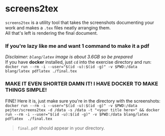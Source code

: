 screens2tex
===========

`screens2tex` is a utility tool that takes the screenshots documenting your work and 
makes a `.tex` files neatly arranging them.  
All that's left is rendering the final document.

### If you're lazy like me and want 1 command to make it a pdf
*Disclaimer: `blang/latex` image is about 3.6GB so be prepared*  
If you have **docker** installed, just `cd` into the exercise directory and run:
`docker run --rm -i --user="$(id -u):$(id -g)" -v $PWD:/data blang/latex pdflatex ./final.tex`

### MAKE IT EVEN SHORTER DAMN IT! I HAVE DOCKER TO MAKE THINGS SIMPLE!
FINE! Here it is, just make sure you're in the directory with the screenshots:
`docker run --rm -i --user="$(id -u):$(id -g)" -v $PWD:/data pejter/screens2tex -d /data -s /data -t "<your title here>" &&
docker run --rm -i --user="$(id -u):$(id -g)" -v $PWD:/data blang/latex pdflatex 
./final.tex`  
> `final.pdf` should appear in your directory.
